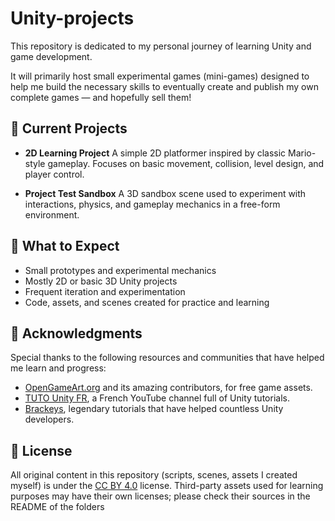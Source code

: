 # Unity-projects

This repository is dedicated to my personal journey of learning Unity and game development.

It will primarily host small experimental games (mini-games) designed to help me build the necessary skills to eventually create and publish my own complete games — and hopefully sell them!

## 📁 Current Projects

- **2D Learning Project**
  A simple 2D platformer inspired by classic Mario-style gameplay.
  Focuses on basic movement, collision, level design, and player control.

- **Project Test Sandbox**
  A 3D sandbox scene used to experiment with interactions, physics, and gameplay mechanics in a free-form environment.

## 🚧 What to Expect

- Small prototypes and experimental mechanics
- Mostly 2D or basic 3D Unity projects
- Frequent iteration and experimentation
- Code, assets, and scenes created for practice and learning

## 🙏 Acknowledgments

Special thanks to the following resources and communities that have helped me learn and progress:

- [OpenGameArt.org](https://opengameart.org) and its amazing contributors, for free game assets.
- [TUTO Unity FR](https://www.youtube.com/@TUTOUNITYFR), a French YouTube channel full of Unity tutorials.
- [Brackeys](https://www.youtube.com/@Brackeys), legendary tutorials that have helped countless Unity developers.

## 📜 License

All original content in this repository (scripts, scenes, assets I created myself) is under the [CC BY 4.0](https://creativecommons.org/licenses/by/4.0/) license.
Third-party assets used for learning purposes may have their own licenses; please check their sources in the README of the folders
